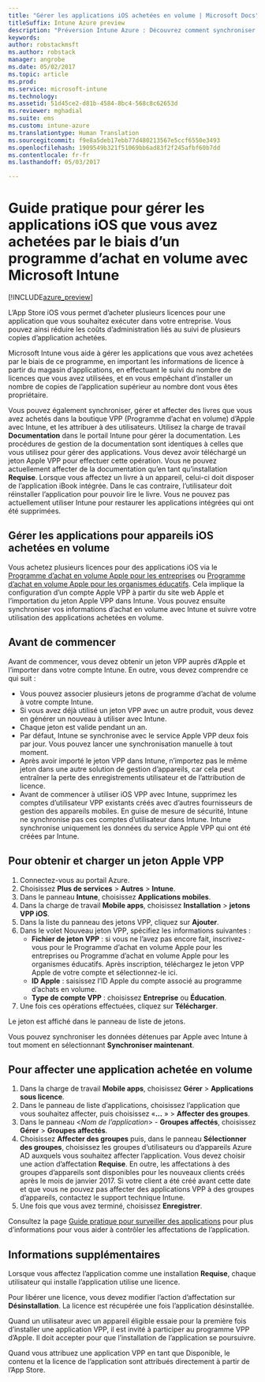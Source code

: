 ```yaml
---
title: "Gérer les applications iOS achetées en volume | Microsoft Docs"
titleSuffix: Intune Azure preview
description: "Préversion Intune Azure : Découvrez comment synchroniser les applications que vous avez achetées en volume à partir de l’App Store iOS dans Intune et ensuite gérer et suivre leur utilisation."
keywords: 
author: robstackmsft
ms.author: robstack
manager: angrobe
ms.date: 05/02/2017
ms.topic: article
ms.prod: 
ms.service: microsoft-intune
ms.technology: 
ms.assetid: 51d45ce2-d81b-4584-8bc4-568c8c62653d
ms.reviewer: mghadial
ms.suite: ems
ms.custom: intune-azure
ms.translationtype: Human Translation
ms.sourcegitcommit: f9e8a5deb17ebb77d480213567e5ccf6550e3493
ms.openlocfilehash: 1909549b321f51069bb6ad83f2f245afbf60b7dd
ms.contentlocale: fr-fr
ms.lasthandoff: 05/03/2017

---
```


# <a name="how-to-manage-ios-apps-you-purchased-through-a-volume-purchase-program-with-microsoft-intune"></a>Guide pratique pour gérer les applications iOS que vous avez achetées par le biais d’un programme d’achat en volume avec Microsoft Intune


[!INCLUDE[azure_preview](../includes/azure_preview.md)]

L’App Store iOS vous permet d’acheter plusieurs licences pour une application que vous souhaitez exécuter dans votre entreprise. Vous pouvez ainsi réduire les coûts d’administration liés au suivi de plusieurs copies d’application achetées.

Microsoft Intune vous aide à gérer les applications que vous avez achetées par le biais de ce programme, en important les informations de licence à partir du magasin d’applications, en effectuant le suivi du nombre de licences que vous avez utilisées, et en vous empêchant d’installer un nombre de copies de l’application supérieur au nombre dont vous êtes propriétaire.

Vous pouvez également synchroniser, gérer et affecter des livres que vous avez achetés dans la boutique VPP (Programme d’achat en volume) d’Apple avec Intune, et les attribuer à des utilisateurs. Utilisez la charge de travail **Documentation** dans le portail Intune pour gérer la documentation. Les procédures de gestion de la documentation sont identiques à celles que vous utilisez pour gérer des applications.
Vous devez avoir téléchargé un jeton Apple VPP pour effectuer cette opération. Vous ne pouvez actuellement affecter de la documentation qu’en tant qu’installation **Requise**.
Lorsque vous affectez un livre à un appareil, celui-ci doit disposer de l’application iBook intégrée. Dans le cas contraire, l’utilisateur doit réinstaller l’application pour pouvoir lire le livre. Vous ne pouvez pas actuellement utiliser Intune pour restaurer les applications intégrées qui ont été supprimées.


## <a name="manage-volume-purchased-apps-for-ios-devices"></a>Gérer les applications pour appareils iOS achetées en volume
Vous achetez plusieurs licences pour des applications iOS via le [Programme d’achat en volume Apple pour les entreprises](http://www.apple.com/business/vpp/) ou [Programme d’achat en volume Apple pour les organismes éducatifs](http://volume.itunes.apple.com/us/store). Cela implique la configuration d’un compte Apple VPP à partir du site web Apple et l’importation du jeton Apple VPP dans Intune.  Vous pouvez ensuite synchroniser vos informations d’achat en volume avec Intune et suivre votre utilisation des applications achetées en volume.

## <a name="before-you-start"></a>Avant de commencer
Avant de commencer, vous devez obtenir un jeton VPP auprès d’Apple et l’importer dans votre compte Intune. En outre, vous devez comprendre ce qui suit :

* Vous pouvez associer plusieurs jetons de programme d’achat de volume à votre compte Intune.
* Si vous avez déjà utilisé un jeton VPP avec un autre produit, vous devez en générer un nouveau à utiliser avec Intune.
* Chaque jeton est valide pendant un an.
* Par défaut, Intune se synchronise avec le service Apple VPP deux fois par jour. Vous pouvez lancer une synchronisation manuelle à tout moment.
* Après avoir importé le jeton VPP dans Intune, n’importez pas le même jeton dans une autre solution de gestion d’appareils, car cela peut entraîner la perte des enregistrements utilisateur et de l’attribution de licence.
* Avant de commencer à utiliser iOS VPP avec Intune, supprimez les comptes d’utilisateur VPP existants créés avec d’autres fournisseurs de gestion des appareils mobiles. En guise de mesure de sécurité, Intune ne synchronise pas ces comptes d’utilisateur dans Intune. Intune synchronise uniquement les données du service Apple VPP qui ont été créées par Intune.

## <a name="to-get-and-upload-an-apple-vpp-token"></a>Pour obtenir et charger un jeton Apple VPP

1. Connectez-vous au portail Azure.
2. Choisissez **Plus de services** > **Autres** > **Intune**.
3. Dans le panneau **Intune**, choisissez **Applications mobiles**.
1.  Dans la charge de travail **Mobile apps**, choisissez **Installation** > **jetons VPP iOS**.
2.  Dans la liste du panneau des jetons VPP, cliquez sur **Ajouter**.
3.  Dans le volet Nouveau jeton VPP, spécifiez les informations suivantes :
    - **Fichier de jeton VPP** : si vous ne l’avez pas encore fait, inscrivez-vous pour le Programme d’achat en volume Apple pour les entreprises ou Programme d’achat en volume Apple pour les organismes éducatifs. Après inscription, téléchargez le jeton VPP Apple de votre compte et sélectionnez-le ici.
    - **ID Apple** : saisissez l’ID Apple du compte associé au programme d’achats en volume.
    - **Type de compte VPP** : choisissez **Entreprise** ou **Éducation**.
4. Une fois ces opérations effectuées, cliquez sur **Télécharger**.

Le jeton est affiché dans le panneau de liste de jetons.


Vous pouvez synchroniser les données détenues par Apple avec Intune à tout moment en sélectionnant **Synchroniser maintenant**.

## <a name="to-assign-a-volume-purchased-app"></a>Pour affecter une application achetée en volume

1. Dans la charge de travail **Mobile apps**, choisissez **Gérer** > **Applications sous licence**.
2. Dans le panneau de liste d’applications, choisissez l’application que vous souhaitez affecter, puis choisissez «**...**  » > **Affecter des groupes**.
3. Dans le panneau <*Nom de l’application*> - **Groupes affectés**, choisissez **Gérer** > **Groupes affectés**.
4. Choisissez **Affecter des groupes** puis, dans le panneau **Sélectionner des groupes**, choisissez les groupes d’utilisateurs ou d’appareils Azure AD auxquels vous souhaitez affecter l’application.
Vous devez choisir une action d’affectation **Requise**. En outre, les affectations à des groupes d’appareils sont disponibles pour les nouveaux clients créés après le mois de janvier 2017. Si votre client a été créé avant cette date et que vous ne pouvez pas affecter des applications VPP à des groupes d’appareils, contactez le support technique Intune.
5. Une fois que vous avez terminé, choisissez **Enregistrer**.

Consultez la page [Guide pratique pour surveiller des applications](monitor-apps.md) pour plus d’informations pour vous aider à contrôler les affectations de l’application.

## <a name="further-information"></a>Informations supplémentaires

Lorsque vous affectez l’application comme une installation **Requise**, chaque utilisateur qui installe l’application utilise une licence.

Pour libérer une licence, vous devez modifier l’action d’affectation sur **Désinstallation**. La licence est récupérée une fois l’application désinstallée.

Quand un utilisateur avec un appareil éligible essaie pour la première fois d’installer une application VPP, il est invité à participer au programme VPP d’Apple. Il doit accepter pour que l’installation de l’application se poursuivre.

Quand vous attribuez une application VPP en tant que Disponible, le contenu et la licence de l’application sont attribués directement à partir de l’App Store.

